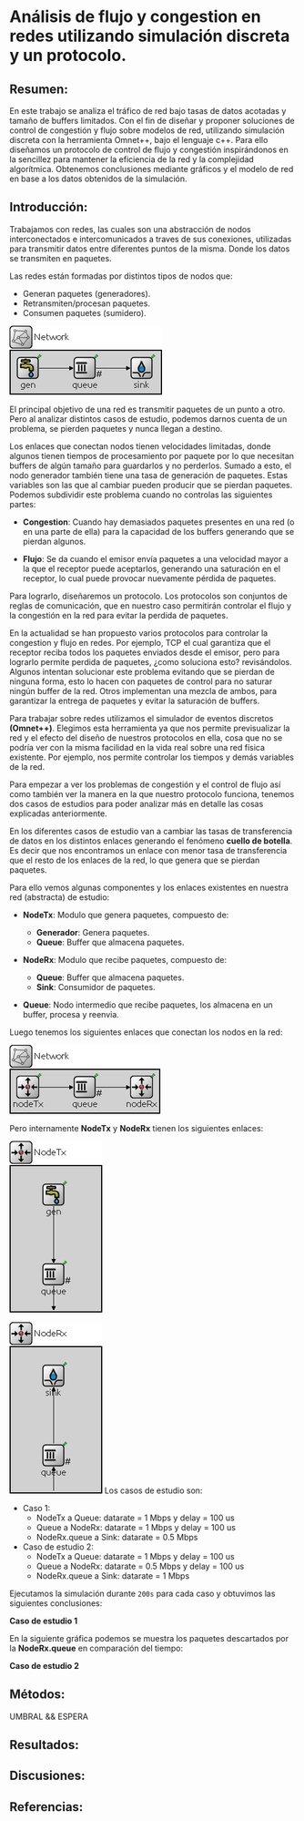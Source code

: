 # Análisis de flujo y congestion en redes utilizando simulación discreta y un protocolo.

## Resumen:

En este trabajo se analiza el tráfico de red bajo tasas de datos acotadas y tamaño de buffers limitados.
Con el fin de diseñar y proponer soluciones de control de congestión y flujo sobre modelos de red, utilizando simulación discreta con la herramienta Omnet++, bajo el lenguaje c++.
Para ello diseñamos un protocolo de control de flujo y congestión inspirándonos en la sencillez para mantener la eficiencia de la red y la complejidad algorítmica.
Obtenemos conclusiones mediante gráficos y el modelo de red en base a los datos obtenidos de la simulación.

## Introducción:

<!--
- Definir el problema y contextualizar al lector con definiciones básicas.
    + Ej: "Nosotros en las redes vamos a encontrar tal y tal problema ...
           , el flujo esta tal cosa, la congestion tal otra ..."
-->

Trabajamos con redes, las cuales son una abstracción de nodos interconectados e intercomunicados a traves de sus conexiones, utilizadas para transmitir datos entre diferentes puntos de la misma. Donde los datos se transmiten en paquetes.

Las redes están formadas por distintos tipos de nodos que:

- Generan paquetes (generadores).
- Retransmiten/procesan paquetes.
- Consumen paquetes (sumidero).

![Red Básica](/IMGs/red-basica.png)

El principal objetivo de una red es transmitir paquetes de un punto a otro. Pero al analizar distintos casos de estudio, podemos darnos cuenta de un problema, se pierden paquetes y nunca llegan a destino.

Los enlaces que conectan nodos tienen velocidades limitadas, donde algunos tienen tiempos de procesamiento por paquete por lo que necesitan buffers de algún tamaño para guardarlos y no perderlos. Sumado a esto, el nodo generador también tiene una tasa de generación de paquetes.
Estas variables son las que al cambiar pueden producir que se pierdan paquetes. Podemos subdividir este problema cuando no controlas las siguientes partes:

- **Congestion**: Cuando hay demasiados paquetes presentes en una red (o en una parte de ella) para la capacidad de los buffers generando que se pierdan algunos.

- **Flujo**: Se da cuando el emisor envía paquetes a una velocidad mayor a la que el receptor puede aceptarlos, generando una saturación en el receptor, lo cual puede provocar nuevamente pérdida de paquetes.

Para lograrlo, diseñaremos un protocolo. Los protocolos son conjuntos de reglas de comunicación, que en nuestro caso permitirán controlar el flujo y la congestión en la red para evitar la perdida de paquetes.

<!--
Describir el estado del arte. (trabajos previos) + Ej: "En la actualidad se han propuesto varios protocolos para controlar la congestion y flujo en redes, como TCP, ..."
-->

En la actualidad se han propuesto varios protocolos para controlar la congestion y flujo en redes. Por ejemplo, TCP el cual garantiza que el receptor reciba todos los paquetes enviados desde el emisor, pero para lograrlo permite perdida de paquetes, ¿como soluciona esto? revisándolos.
Algunos intentan solucionar este problema evitando que se pierdan de ninguna forma, esto lo hacen con paquetes de control para no saturar ningún buffer de la red.
Otros implementan una mezcla de ambos, para garantizar la entrega de paquetes y evitar la saturación de buffers.

<!--
- Metodologia de trabajo.
    + Ej: "Nosotros vamos a trabajar con simulacion discreta, que es ...
           y emplearems un protocolo que vamos a proponer, para analizar el flujo y congestion en redes ..."
-->

Para trabajar sobre redes utilizamos el simulador de eventos discretos **(Omnet++)**. Elegimos esta herramienta ya que nos permite previsualizar la red y el efecto del diseño de nuestros protocolos en ella, cosa que no se podría ver con la misma facilidad en la vida real sobre una red física existente. Por ejemplo, nos permite controlar los tiempos y demás variables de la red.

<!--
- Presentación de nuestros casos de estudio.
   + Explicar caso 1: su ventaja, problemas, etc.
   + Explicar caso 2: su ventaja, problemas, etc.
   + Obs: Incluir las primeras graficas de la parte 1, con las conculciones y problemas que encontramos osea interpretarlas (ej, aca podemos ver que los paquetes, buffers, paquetes enviado, tal y tal cosa ...)
-->

Para empezar a ver los problemas de congestión y el control de flujo así como también ver la manera en la que nuestro protocolo funciona, tenemos dos casos de estudios para poder analizar más en detalle las cosas explicadas anteriormente.

En los diferentes casos de estudio van a cambiar las tasas de transferencia de datos en los distintos enlaces generando el fenómeno **cuello de botella**. Es decir que nos encontramos un enlace con menor tasa de transferencia que el resto de los enlaces de la red, lo que genera que se pierdan paquetes.

Para ello vemos algunas componentes y los enlaces existentes en nuestra red (abstracta) de estudio:

- **NodeTx**: Modulo que genera paquetes, compuesto de:

  - **Generador**: Genera paquetes.
  - **Queue**: Buffer que almacena paquetes.

- **NodeRx**: Modulo que recibe paquetes, compuesto de:

  - **Queue**: Buffer que almacena paquetes.
  - **Sink**: Consumidor de paquetes.

- **Queue**: Nodo intermedio que recibe paquetes, los almacena en un buffer, procesa y reenvia.

Luego tenemos los siguientes enlaces que conectan los nodos en la red:

![Red parte 1](/IMGs/red-parte1.png)

Pero internamente **NodeTx** y **NodeRx** tienen los siguientes enlaces:

![NodeTx parte 1](/IMGs/NodeTx-parte1.png)

![NodeRx parte 1](/IMGs/NodeRx-parte1.png)
Los casos de estudio son:

- Caso 1:
  - NodeTx a Queue: datarate = 1 Mbps y delay = 100 us
  - Queue a NodeRx: datarate = 1 Mbps y delay = 100 us
  - NodeRx.queue a Sink: datarate = 0.5 Mbps
- Caso de estudio 2:
  - NodeTx a Queue: datarate = 1 Mbps y delay = 100 us
  - Queue a NodeRx: datarate = 0.5 Mbps y delay = 100 us
  - NodeRx.queue a Sink: datarate = 1 Mbps

Ejecutamos la simulación durante `200s` para cada caso y obtuvimos las siguientes conclusiones:

**Caso de estudio 1**

En la siguiente gráfica podemos se muestra los paquetes descartados por la **NodeRx.queue** en comparación del tiempo:

**Caso de estudio 2**

<!--
En el enunciado dice que hay que contestar las siguientes preguntas de la PARTE DE TAREA ANALISIS:
- ¿Qué diferencia observa entre el caso de estudio 1 y 2?
- ¿Cuál es la fuente limitante en cada uno?
- Investigue sobre la diferencia entre control de flujo y control de congestión (ver Figura 6-22 del libro Tanenbaum).
-->

## Métodos:

UMBRAL && ESPERA

<!--
Una sección que describir nuestra propuesta de solución:
- Describimos el algoritmo.
- Como llegamos a esa idea.
- Una pequeña hipotesis de porque creemos que va a funcionar.
-->

## Resultados:

<!--
- Una seccion que detalla los resultados de los algoritmos diseñados con graficos tanto para el caso 1 y caso 2.
- Concluciones de los resultados.

Opcional: Si no llegamos directamente al algoritmo, se puede incluir algunas modificacion que le fuimos haciendo al algoritmo para que funcionen mejor. (Es decir algunas variables globales, parametros, que no cambia tanto codigo, etc.)
Importante: Implementar todo el algoritmo de nuevo no se considera modificacion,  eso se ecribe en otro paper.

(Aca podemos agregar el caso 3 nuestro y explicar porque esta bueno, etc.)


Agregar graficos de carga ofrecida vs carga util explicada en el video:
https://www.youtube.com/watch?v=W8r8zSPjeAs&feature=youtu.be

El enunciado dice que hay que contestar las siguientes preguntas de la PARTE TAREA DE DISEÑO:
- ¿Cómo cree que se comporta su algoritmo de control de flujo y congestión?
- ¿Funciona para el caso de estudio 1 y 2 por igual? ¿Por qué?
-->

## Discusiones:

<!--
Una seccion con los logros, limitaiones y posibles mejoras de nuestro algoritmo propuesto.
-->

## Referencias:

<!--
- Todas las referencias que usamos en el trabajo. LIBROS, PAPERS, WEB, ETC.
(Nosotros usamos el manual de omnet++ y  quizas algo más ...).

Si agregamos imagenes de tanembaun para explicar algo de flujo y congestion, tambien se debe referenciar.
-->
